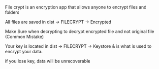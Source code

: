 File crypt is an encryption app that allows anyone to encrypt files and folders

All files are saved in dist -> FILECRYPT -> Encrypted

Make Sure when decrypting to decrypt encrypted file and not original file (Common Mistake)

Your key is located in dist -> FILECRYPT -> Keystore & is what is used to encrypt your data.

if you lose key, data will be unrecoverable
